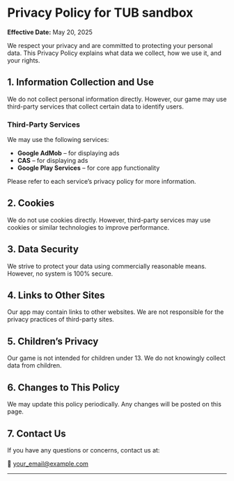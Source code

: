 # Privacy Policy for TUB sandbox

**Effective Date:** May 20, 2025

We respect your privacy and are committed to protecting your personal data. This Privacy Policy explains what data we collect, how we use it, and your rights.

## 1. Information Collection and Use

We do not collect personal information directly. However, our game may use third-party services that collect certain data to identify users.

### Third-Party Services

We may use the following services:

- **Google AdMob** – for displaying ads  
- **CAS** – for displaying ads
- **Google Play Services** – for core app functionality  

Please refer to each service’s privacy policy for more information.

## 2. Cookies

We do not use cookies directly. However, third-party services may use cookies or similar technologies to improve performance.

## 3. Data Security

We strive to protect your data using commercially reasonable means. However, no system is 100% secure.

## 4. Links to Other Sites

Our app may contain links to other websites. We are not responsible for the privacy practices of third-party sites.

## 5. Children’s Privacy

Our game is not intended for children under 13. We do not knowingly collect data from children.

## 6. Changes to This Policy

We may update this policy periodically. Any changes will be posted on this page.

## 7. Contact Us

If you have any questions or concerns, contact us at:

📧 your_email@example.com

---
